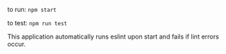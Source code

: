 to run:
`npm start`

to test:
`npm run test`

This application automatically runs eslint upon start and fails if lint errors occur. 
